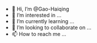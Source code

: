- 👋 Hi, I’m @Gao-Haiqing
- 👀 I’m interested in ...
- 🌱 I’m currently learning ...
- 💞️ I’m looking to collaborate on ...
- 📫 How to reach me ...

<!---
Gao-Haiqing/Gao-Haiqing is a ✨ special ✨ repository because its `README.md` (this file) appears on your GitHub profile.
You can click the Preview link to take a look at your changes.
--->
